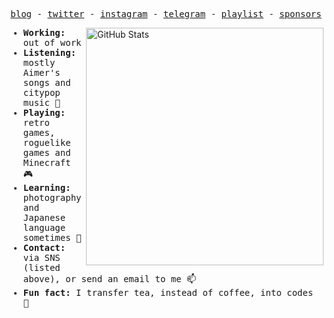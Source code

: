 <p align="center">
  <samp>
    <a href="https://chawyehsu.com/blog">blog</a> -
    <a href="https://twitter.com/chawyehsu">twitter</a> -
    <a href="https://instagram.com/chawyehsu">instagram</a> -
    <a href="https://t.me/s/chawyehsu">telegram</a> -
    <a href="https://music.163.com/#/user/home?id=35631431">playlist</a> -
    <a href="https://github.com/chawyehsu/sponsors">sponsors</a>
  </samp>
</p>

<img src="https://github-readme-stats.vercel.app/api?username=chawyehsu&count_private=true&show_icons=true&bg_color=ffffff00&text_color=666666&&hide_border=true" width="380" alt="GitHub Stats" align="right" />

<samp>
  <ul>
    <li><strong>Working: </strong>out of work</li>
    <li><strong>Listening: </strong>mostly Aimer's songs and citypop music 🎵</li>
    <li><strong>Playing: </strong>retro games, roguelike games and Minecraft 🎮</li>
    <li><strong>Learning: </strong>photography and Japanese language sometimes 📖</li>
    <li><strong>Contact: </strong>via SNS (listed above), or send an email to me 📫</li>
    <li><strong>Fun fact: </strong>I transfer tea, instead of coffee, into codes 🤔</li>
  </ul>
</samp>
